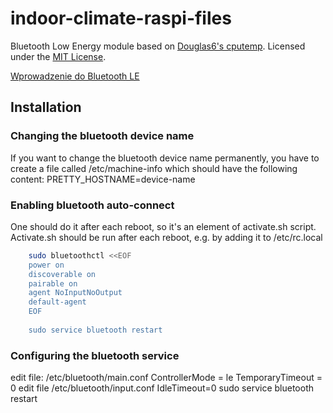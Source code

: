 # indoor-climate-raspi-files

Bluetooth Low Energy module based on [Douglas6's cputemp](https://github.com/douglas6/cputemp). 
Licensed under the [MIT License](src/bluetooth/cputemp/LICENSE).

[Wprowadzenie do Bluetooth LE](https://devzone.nordicsemi.com/guides/short-range-guides/b/bluetooth-low-energy/posts/ble-services-a-beginners-tutorial)


## Installation

### Changing the bluetooth device name

If you want to change the bluetooth device name permanently,
you have to create a file called /etc/machine-info which should have the following content:
PRETTY_HOSTNAME=device-name

### Enabling bluetooth auto-connect 
One should do it after each reboot, so it's an element of activate.sh script.
Activate.sh should be run after each reboot, e.g. by adding it to /etc/rc.local
```bash
    sudo bluetoothctl <<EOF
    power on
    discoverable on
    pairable on
    agent NoInputNoOutput
    default-agent 
    EOF
    
    sudo service bluetooth restart
```

### Configuring the bluetooth service
edit file: /etc/bluetooth/main.conf
    ControllerMode = le
    TemporaryTimeout = 0
edit file /etc/bluetooth/input.conf 
    IdleTimeout=0
sudo service bluetooth restart

